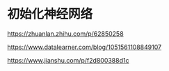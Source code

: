 # 初始化神经网络

https://zhuanlan.zhihu.com/p/62850258

https://www.datalearner.com/blog/1051561108849107

https://www.jianshu.com/p/f2d800388d1c